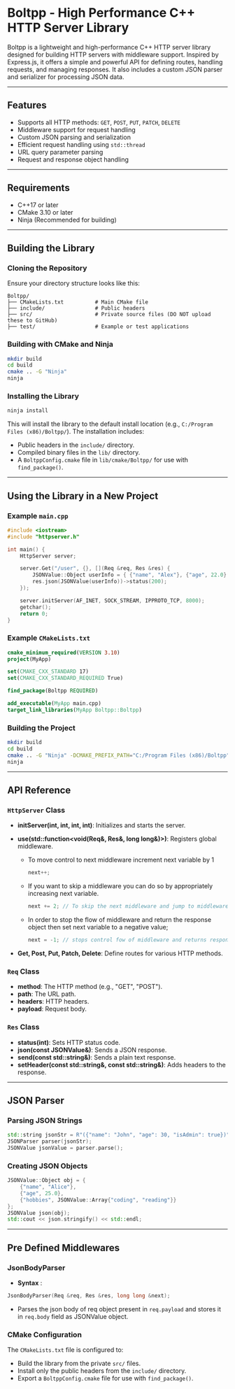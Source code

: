 # Boltpp - High Performance C++ HTTP Server Library

Boltpp is a lightweight and high-performance C++ HTTP server library designed for building HTTP servers with middleware support. Inspired by Express.js, it offers a simple and powerful API for defining routes, handling requests, and managing responses. It also includes a custom JSON parser and serializer for processing JSON data.

---

## Features

- Supports all HTTP methods: `GET`, `POST`, `PUT`, `PATCH`, `DELETE`
- Middleware support for request handling
- Custom JSON parsing and serialization
- Efficient request handling using `std::thread`
- URL query parameter parsing
- Request and response object handling

---

## Requirements

- C++17 or later
- CMake 3.10 or later
- Ninja (Recommended for building)

---

## Building the Library

### Cloning the Repository

Ensure your directory structure looks like this:

```file
Boltpp/
├── CMakeLists.txt          # Main CMake file
├── include/                # Public headers
├── src/                    # Private source files (DO NOT upload these to GitHub)
├── test/                   # Example or test applications
```

### Building with CMake and Ninja

```bash
mkdir build
cd build
cmake .. -G "Ninja"
ninja
```

### Installing the Library

```bash
ninja install
```

This will install the library to the default install location (e.g., `C:/Program Files (x86)/Boltpp/`). The installation includes:

- Public headers in the `include/` directory.
- Compiled binary files in the `lib/` directory.
- A `BoltppConfig.cmake` file in `lib/cmake/Boltpp/` for use with `find_package()`.

---

## Using the Library in a New Project

### Example `main.cpp`

```cpp
#include <iostream>
#include "httpserver.h"

int main() {
    HttpServer server;

    server.Get("/user", {}, [](Req &req, Res &res) {
        JSONValue::Object userInfo = { {"name", "Alex"}, {"age", 22.0} };
        res.json(JSONValue(userInfo))->status(200);
    });

    server.initServer(AF_INET, SOCK_STREAM, IPPROTO_TCP, 8000);
    getchar();
    return 0;
}
```

### Example `CMakeLists.txt`

```cmake
cmake_minimum_required(VERSION 3.10)
project(MyApp)

set(CMAKE_CXX_STANDARD 17)
set(CMAKE_CXX_STANDARD_REQUIRED True)

find_package(Boltpp REQUIRED)

add_executable(MyApp main.cpp)
target_link_libraries(MyApp Boltpp::Boltpp)
```

### Building the Project

```bash
mkdir build
cd build
cmake .. -G "Ninja" -DCMAKE_PREFIX_PATH="C:/Program Files (x86)/Boltpp"
ninja
```

---

## API Reference

### `HttpServer` Class

- **initServer(int, int, int, int)**: Initializes and starts the server.

- **use(std::function<void(Req&, Res&, long long&)>)**: Registers global middleware.

  - To move control to next middleware increment next variable by 1

    ```cpp
    next++;
    ```

  - If you want to skip a middleware you can do so by appropriately increasing next variable.

    ```cpp
    next += 2; // To skip the next middleware and jump to middleware just after next middleware
    ```

  - In order to stop the flow of middleware and return the response object then set next variable to a negative value;

    ```cpp
    next = -1; // stops control fow of middleware and returns response object after that middleware to the sender (could be any negative value)
    ```

- **Get, Post, Put, Patch, Delete**: Define routes for various HTTP methods.

### `Req` Class

- **method**: The HTTP method (e.g., "GET", "POST").
- **path**: The URL path.
- **headers**: HTTP headers.
- **payload**: Request body.

### `Res` Class

- **status(int)**: Sets HTTP status code.
- **json(const JSONValue&)**: Sends a JSON response.
- **send(const std::string&)**: Sends a plain text response.
- **setHeader(const std::string&, const std::string&)**: Adds headers to the response.

---

## JSON Parser

### Parsing JSON Strings

```cpp
std::string jsonStr = R"({"name": "John", "age": 30, "isAdmin": true})";
JSONParser parser(jsonStr);
JSONValue jsonValue = parser.parse();
```

### Creating JSON Objects

```cpp
JSONValue::Object obj = {
    {"name", "Alice"},
    {"age", 25.0},
    {"hobbies", JSONValue::Array{"coding", "reading"}}
};
JSONValue json(obj);
std::cout << json.stringify() << std::endl;
```

---

## Pre Defined Middlewares

### JsonBodyParser

- **Syntax** :

 ```cpp
 JsonBodyParser(Req &req, Res &res, long long &next);
 ```

- Parses the json body of req object present in ```req.payload``` and stores it in ```req.body``` field as JSONValue object.

### CMake Configuration

The `CMakeLists.txt` file is configured to:

- Build the library from the private `src/` files.
- Install only the public headers from the `include/` directory.
- Export a `BoltppConfig.cmake` file for use with `find_package()`.
